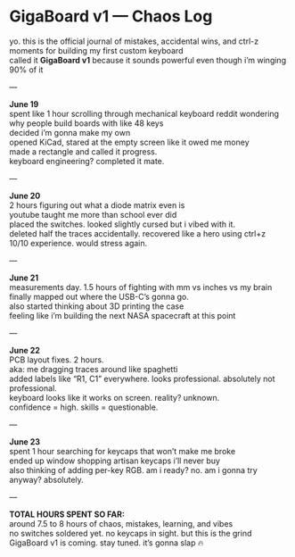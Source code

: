 # GigaBoard v1 — Chaos Log

yo. this is the official journal of mistakes, accidental wins, and ctrl-z moments for building my first custom keyboard  
called it **GigaBoard v1** because it sounds powerful even though i’m winging 90% of it

—

**June 19**  
spent like 1 hour scrolling through mechanical keyboard reddit wondering why people build boards with like 48 keys  
decided i’m gonna make my own  
opened KiCad, stared at the empty screen like it owed me money  
made a rectangle and called it progress.  
keyboard engineering? completed it mate.

—

**June 20**  
2 hours figuring out what a diode matrix even is  
youtube taught me more than school ever did  
placed the switches. looked slightly cursed but i vibed with it.  
deleted half the traces accidentally. recovered like a hero using ctrl+z  
10/10 experience. would stress again.

—

**June 21**  
measurements day. 1.5 hours of fighting with mm vs inches vs my brain  
finally mapped out where the USB-C’s gonna go.  
also started thinking about 3D printing the case  
feeling like i’m building the next NASA spacecraft at this point

—

**June 22**  
PCB layout fixes. 2 hours.  
aka: me dragging traces around like spaghetti  
added labels like “R1, C1” everywhere. looks professional. absolutely not professional.  
keyboard looks like it works on screen. reality? unknown.  
confidence = high. skills = questionable.

—

**June 23**  
spent 1 hour searching for keycaps that won’t make me broke  
ended up window shopping artisan keycaps i’ll never buy  
also thinking of adding per-key RGB. am i ready? no. am i gonna try anyway? absolutely.

—

**TOTAL HOURS SPENT SO FAR:**  
around 7.5 to 8 hours of chaos, mistakes, learning, and vibes  
no switches soldered yet. no keycaps in sight. but this is the grind  
GigaBoard v1 is coming. stay tuned. it’s gonna slap 🔥
